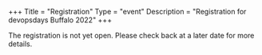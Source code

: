 +++
Title = "Registration"
Type = "event"
Description = "Registration for devopsdays Buffalo 2022"
+++

<div style="width:100%; text-align:left;">
The registration is not yet open. Please check back at a later date for more details.
<!-- https://ti.to/devops-days-buffalo/2022 -->
</div></div>
</div>
